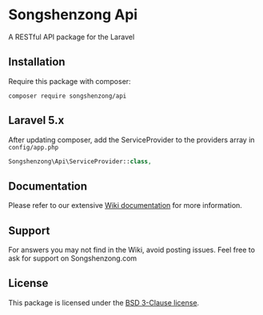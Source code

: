 # Songshenzong Api

A RESTful API package for the Laravel

## Installation

Require this package with composer:

```shell
composer require songshenzong/api
```



## Laravel 5.x

After updating composer, add the ServiceProvider to the providers array in `config/app.php`

```php
Songshenzong\Api\ServiceProvider::class,
```


## Documentation

Please refer to our extensive [Wiki documentation](https://github.com/songshenzong/api/wiki) for more information.


## Support

For answers you may not find in the Wiki, avoid posting issues. Feel free to ask for support on Songshenzong.com


## License

This package is licensed under the [BSD 3-Clause license](http://opensource.org/licenses/BSD-3-Clause).